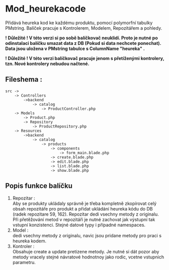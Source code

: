 # Mod_heurekacode
Přidává heureka kod ke každému produktu, pomocí polymorfní tabulky PMstring.
Balíček pracuje s Kontrolerem, Modelem, Repozitářem a pohledy.

<strong>
! Důležité ! V této verzi si po sobě balíčkovač neuklidí. Proto je nutné po odinstalaci 
balíčku smazat data z DB (Pokud si data nechcete ponechat). Data jsou uložena v PMstring tabulce s ColumnName "heureka"
.

! Důležité ! V této verzi balíčkovač pracuje jenom s přetíženými kontrolery, tzn. Nové kontrolery nebudou načtené.

</strong> 

Fileshema :
-
    src ->  
        -> Controllers
            ->backend
                -> catalog
                    -> ProductController.php
        -> Models
            -> Product.php
            -> Repository
                -> ProductRepository.php
        -> Resources   
            ->backend
                -> catalog
                    -> products
                        -> components
                            -> form_main.blade.php
                        -> create.blade.php
                        -> edit.blade.php
                        -> list.blade.php
                        -> show.blade.php
                        

Popis funkce balíčku
-
1. Repozitar : <br />
    Aby se produkty ukládaly správně je třeba kompletně zkopírovat celý obsah repozitáře pro produkt
    a přidat ukládání heureka kódu do DB (radek repozitare 59, 162). Repozitar dedi vsechny metody z originalu.
    Při přetěžování metod v repozitáři je nutné zachovat jak výstupní tak vstupní konzistenci. Stejné datové typy 
    i případné namespaces.
2. Model : <br />
    dedi vsechny metody z originalu, navic jsou pridane metody pro praci s heureka kodem.
3. Kontroler :<br />
    Obsahuje create a update pretizene metody. Je nutné si dát pozor aby metody vracely 
    stejné návratové hodnotnoy jako rodic, vcetne vstupnich parametru.
    
      